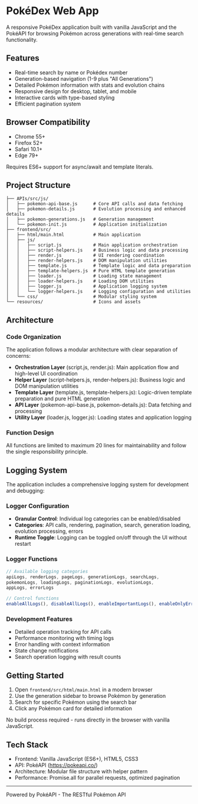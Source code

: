 # PokéDex Web App

A responsive PokéDex application built with vanilla JavaScript and the PokéAPI for browsing Pokémon across generations with real-time search functionality.

## Features

- Real-time search by name or Pokédex number
- Generation-based navigation (1-9 plus "All Generations")
- Detailed Pokémon information with stats and evolution chains
- Responsive design for desktop, tablet, and mobile
- Interactive cards with type-based styling
- Efficient pagination system

## Browser Compatibility

- Chrome 55+
- Firefox 52+
- Safari 10.1+
- Edge 79+

Requires ES6+ support for async/await and template literals.

## Project Structure

```
├── APIs/src/js/
│   ├── pokemon-api-base.js      # Core API calls and data fetching
│   ├── pokemon-details.js       # Evolution processing and enhanced details
│   ├── pokemon-generations.js   # Generation management
│   └── pokemon-init.js          # Application initialization
├── frontend/src/
│   ├── html/main.html           # Main application
│   ├── js/
│   │   ├── script.js            # Main application orchestration
│   │   ├── script-helpers.js    # Business logic and data processing
│   │   ├── render.js            # UI rendering coordination
│   │   ├── render-helpers.js    # DOM manipulation utilities
│   │   ├── template.js          # Template logic and data preparation
│   │   ├── template-helpers.js  # Pure HTML template generation
│   │   ├── loader.js            # Loading state management
│   │   ├── loader-helpers.js    # Loading DOM utilities
│   │   ├── logger.js            # Application logging system
│   │   └── logger-helpers.js    # Logging configuration and utilities
│   └── css/                     # Modular styling system
└── resources/                   # Icons and assets
```

## Architecture

### Code Organization
The application follows a modular architecture with clear separation of concerns:

- **Orchestration Layer** (script.js, render.js): Main application flow and high-level UI coordination
- **Helper Layer** (script-helpers.js, render-helpers.js): Business logic and DOM manipulation utilities  
- **Template Layer** (template.js, template-helpers.js): Logic-driven template preparation and pure HTML generation
- **API Layer** (pokemon-api-base.js, pokemon-details.js): Data fetching and processing
- **Utility Layer** (loader.js, logger.js): Loading states and application logging

### Function Design
All functions are limited to maximum 20 lines for maintainability and follow the single responsibility principle.

## Logging System

The application includes a comprehensive logging system for development and debugging:

### Logger Configuration
- **Granular Control**: Individual log categories can be enabled/disabled
- **Categories**: API calls, rendering, pagination, search, generation loading, evolution processing, errors
- **Runtime Toggle**: Logging can be toggled on/off through the UI without restart

### Logger Functions
```javascript
// Available logging categories
apiLogs, renderLogs, pageLogs, generationLogs, searchLogs, 
pokemonLogs, loadingLogs, paginationLogs, evolutionLogs, 
appLogs, errorLogs

// Control functions
enableAllLogs(), disableAllLogs(), enableImportantLogs(), enableOnlyErrors()
```

### Development Features
- Detailed operation tracking for API calls
- Performance monitoring with timing logs
- Error handling with context information
- State change notifications
- Search operation logging with result counts

## Getting Started

1. Open `frontend/src/html/main.html` in a modern browser
2. Use the generation sidebar to browse Pokémon by generation
3. Search for specific Pokémon using the search bar
4. Click any Pokémon card for detailed information

No build process required - runs directly in the browser with vanilla JavaScript.

## Tech Stack

- Frontend: Vanilla JavaScript (ES6+), HTML5, CSS3
- API: PokéAPI (https://pokeapi.co/)
- Architecture: Modular file structure with helper pattern
- Performance: Promise.all for parallel requests, optimized pagination

---

Powered by PokéAPI - The RESTful Pokémon API
